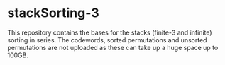 # stackSorting-3
This repository contains the bases for the stacks (finite-3 and infinite) sorting in series. 
The codewords, sorted permutations and unsorted permutations are not uploaded as these can take up a huge space up to 100GB.
